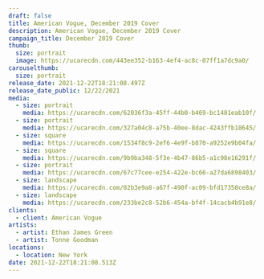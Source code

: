 ```yaml
---
draft: false
title: American Vogue, December 2019 Cover
description: American Vogue, December 2019 Cover
campaign_title: December 2019 Cover
thumb:
  size: portrait
  image: https://ucarecdn.com/443ee352-b163-4ef4-ac8c-07ff1a7dc9a0/
carouselthumb:
  size: portrait
release_date: 2021-12-22T18:21:08.497Z
release_date_public: 12/22/2021
media:
  - size: portrait
    media: https://ucarecdn.com/62036f3a-45ff-44b0-b469-bc1481eab10f/
  - size: portrait
    media: https://ucarecdn.com/327a04c8-a75b-40ee-8dac-4243ffb18645/
  - size: square
    media: https://ucarecdn.com/1534f8c9-2ef6-4e9f-b870-a9252e9b04fa/
  - size: square
    media: https://ucarecdn.com/9b9ba348-5f3e-4b47-86b5-a1c98e16291f/
  - size: portrait
    media: https://ucarecdn.com/67c77cee-e254-422e-bc66-a27da6898403/
  - size: landscape
    media: https://ucarecdn.com/02b3e9a8-a67f-490f-ac09-bfd17350ce8a/
  - size: landscape
    media: https://ucarecdn.com/233be2c8-52b6-454a-bf4f-14cacb4b91e8/
clients:
  - client: American Vogue
artists:
  - artist: Ethan James Green
  - artist: Tonne Goodman
locations:
  - location: New York
date: 2021-12-22T18:21:08.513Z
---
```

